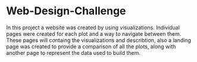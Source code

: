 # Web-Design-Challenge
In this project a website was created by using visualizations. Individual pages were created for each plot and a way to navigate between them. These pages will containg the visualizations and describtion, also a landing page was created to provide a comparison of all the plots, along with another page to represent the data used to build them.
